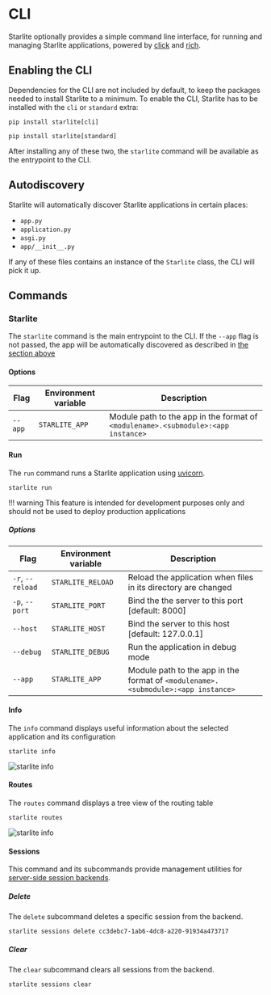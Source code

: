 # CLI

Starlite optionally provides a simple command line interface, for running and managing
Starlite applications, powered by [click](https://click.palletsprojects.com/) and
[rich](https://rich.readthedocs.io).

## Enabling the CLI

Dependencies for the CLI are not included by default, to keep the packages needed to install
Starlite to a minimum. To enable the CLI, Starlite has to be installed with the `cli` or `standard`
extra:

```shell
pip install starlite[cli]
```

```shell
pip install starlite[standard]
```

After installing any of these two, the `starlite` command will be available as the entrypoint
to the CLI.

## Autodiscovery

Starlite will automatically discover Starlite applications in certain places:

- `app.py`
- `application.py`
- `asgi.py`
- `app/__init__.py`

If any of these files contains an instance of the `Starlite` class, the CLI will pick it up.


## Commands

### Starlite

The `starlite` command is the main entrypoint to the CLI. If the `--app` flag is not passed,
the app will be automatically discovered as described in [the section above](#autodiscovery)

#### Options

| Flag             | Environment variable | Description                                                                       |
|------------------|----------------------|-----------------------------------------------------------------------------------|
| `--app`          | `STARLITE_APP`       | Module path to the app in the format of `<modulename>.<submodule>:<app instance>` |


#### Run

The `run` command runs a Starlite application using [uvicorn](https://www.uvicorn.org/).

```shell
starlite run
```

!!! warning
    This feature is intended for development purposes only and should not be used to
    deploy production applications


<!-- markdownlint-disable -->
##### Options
<!-- markdownlint-restore -->

| Flag             | Environment variable | Description                                                                       |
|------------------|----------------------|-----------------------------------------------------------------------------------|
| `-r`, `--reload` | `STARLITE_RELOAD`    | Reload the application when files in its directory are changed                    |
| `-p`, `--port`   | `STARLITE_PORT`      | Bind the the server to this port [default: 8000]                                  |
| `--host`         | `STARLITE_HOST`      | Bind the server to this host [default: 127.0.0.1]                                 |
| `--debug`        | `STARLITE_DEBUG`     | Run the application in debug mode                                                 |
| `--app`          | `STARLITE_APP`       | Module path to the app in the format of `<modulename>.<submodule>:<app instance>` |


#### Info

The `info` command displays useful information about the selected application and its configuration

```shell
starlite info
```

![starlite info](/starlite/images/cli/starlite_info.png)


#### Routes

The `routes` command displays a tree view of the routing table

```shell
starlite routes
```

![starlite info](/starlite/images/cli/starlite_routes.png)


#### Sessions

This command and its subcommands provide management utilities for
[server-side session backends](/starlite/usage/7-middleware/3-builtin-middlewares/5-session-middleware/#server-side-sessions).


##### Delete

The `delete` subcommand deletes a specific session from the backend.

```shell
starlite sessions delete cc3debc7-1ab6-4dc8-a220-91934a473717
```

##### Clear

The `clear` subcommand clears all sessions from the backend.

```shell
starlite sessions clear
```
